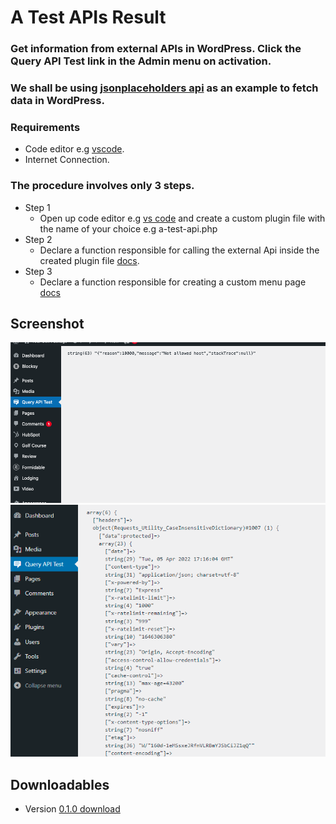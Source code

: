 # A Test APIs Result
### Get information from external APIs in WordPress. Click the Query API Test link in the Admin menu on activation.
### We shall be using [jsonplaceholders api](https://jsonplaceholder.typicode.com/users) as an example to fetch data in WordPress.
### Requirements
* Code editor e.g [vscode](https://code.visualstudio.com/download).
* Internet Connection.
### The procedure involves only 3 steps.
* Step 1
    * Open up code editor e.g [vs code](https://code.visualstudio.com/download) and create a custom plugin file with the name of your choice e.g a-test-api.php
* Step 2
    * Declare a function responsible for calling the external Api inside the created plugin file [docs](https://developer.wordpress.org/apis/handbook/making-http-requests/getting-data-from-an-external-service/).
* Step 3
    * Declare a function responsible for creating a custom menu page [docs](https://developer.wordpress.org/reference/functions/add_menu_page/)

## Screenshot
![Screenshot](./screenshots/test.png)
![Screenshot](./screenshots/apioutput.png)

## Downloadables
- Version [0.1.0 download](https://github.com/MediaUganda/A-Test-API/releases/download/0.1.0/a-test-api.zip)

